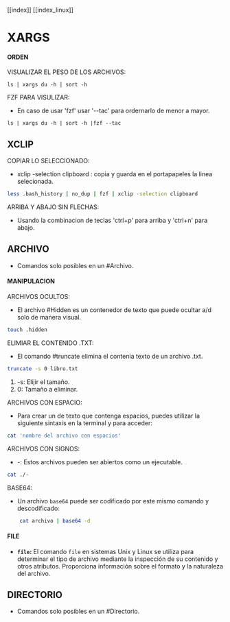[[index]]
[[index_linux]]

# XARGS

#### **ORDEN**

VISUALIZAR EL PESO DE LOS ARCHIVOS:
```
ls | xargs du -h | sort -h
```

FZF PARA VISULIZAR:
- En caso de usar 'fzf' usar '--tac' para ordernarlo de menor a mayor.
```
ls | xargs du -h | sort -h |fzf --tac
```




## XCLIP

COPIAR LO SELECCIONADO:
- xclip -selection clipboard : copia y guarda en el portapapeles la linea selecionada.
```bash
less .bash_history | no_dup | fzf | xclip -selection clipboard
```

ARRIBA Y ABAJO SIN FLECHAS:
- Usando la combinacion de teclas 'ctrl+p' para arriba y 'ctrl+n' para abajo.




## ARCHIVO
- Comandos solo posibles en un #Archivo.


#### **MANIPULACION**

ARCHIVOS OCULTOS:
- El archivo #Hidden es un contenedor de texto que puede ocultar a/d solo de manera visual.
```bash
touch .hidden
```

ELIMIAR EL CONTENIDO .TXT:
- El comando #truncate elimina el contenia texto de un archivo .txt.
```bash
truncate -s 0 libro.txt
``` 
1. -s: Elijir el tamaño.
2. 0: Tamaño a eliminar.

ARCHIVOS CON ESPACIO:
- Para crear un de texto que contenga espacios, puedes utilizar la siguiente sintaxis en la terminal y para acceder:
```bash
cat 'nombre del archivo con espacios'
```

ARCHIVOS CON SIGNOS:
- -: Estos archivos pueden ser abiertos como un ejecutable.
```bash
cat ./-
```

BASE64:
- Un archivo `base64` puede ser codificado por este mismo comando y descodificado:
```bash
	cat archivo | base64 -d
```


#### **FILE**
- **`file`:** El comando `file` en sistemas Unix y Linux se utiliza para determinar el tipo de archivo mediante la inspección de su contenido y otros atributos. Proporciona información sobre el formato y la naturaleza del archivo.




## DIRECTORIO
- Comandos solo posibles en un #Directorio.

#### 












